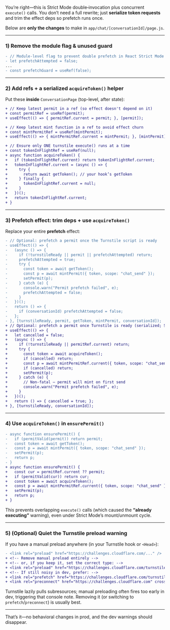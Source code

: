 You’re right—this is Strict Mode double‑invocation plus concurrent `execute()` calls. You don’t need a full rewrite; just **serialize token requests** and trim the effect deps so prefetch runs once.

Below are **only the changes** to make in `app/chat/[conversationId]/page.js`.

---

### 1) Remove the module flag & unused guard

```diff
- // Module-level flag to prevent double prefetch in React Strict Mode
- let prefetchAttempted = false;
...
- const prefetchGuard = useRef(false);
```

---

### 2) Add refs + a serialized `acquireToken()` helper

Put these **inside** `ConversationPage` (top-level, after state):

```diff
+ // Keep latest permit in a ref (so effect doesn't depend on it)
+ const permitRef = useRef(permit);
+ useEffect(() => { permitRef.current = permit; }, [permit]);

+ // Keep latest mint function in a ref to avoid effect churn
+ const mintPermitRef = useRef(mintPermit);
+ useEffect(() => { mintPermitRef.current = mintPermit; }, [mintPermit]);

+ // Ensure only ONE turnstile execute() runs at a time
+ const tokenInFlightRef = useRef(null);
+ async function acquireToken() {
+   if (tokenInFlightRef.current) return tokenInFlightRef.current;
+   tokenInFlightRef.current = (async () => {
+     try {
+       return await getToken(); // your hook’s getToken
+     } finally {
+       tokenInFlightRef.current = null;
+     }
+   })();
+   return tokenInFlightRef.current;
+ }
```

---

### 3) Prefetch effect: trim deps + use `acquireToken()`

Replace your entire **prefetch** effect:

```diff
- // Optional: prefetch a permit once the Turnstile script is ready
- useEffect(() => {
-   (async () => {
-     if (!turnstileReady || permit || prefetchAttempted) return;
-     prefetchAttempted = true;
-     try {
-       const token = await getToken();
-       const p = await mintPermit({ token, scope: "chat_send" });
-       setPermit(p);
-     } catch (e) {
-       console.warn("Permit prefetch failed", e);
-       prefetchAttempted = false;
-     }
-   })();
-   return () => {
-     if (conversationId) prefetchAttempted = false;
-   };
- }, [turnstileReady, permit, getToken, mintPermit, conversationId]);
+ // Optional: prefetch a permit once Turnstile is ready (serialized; Strict Mode safe)
+ useEffect(() => {
+   let cancelled = false;
+   (async () => {
+     if (!turnstileReady || permitRef.current) return;
+     try {
+       const token = await acquireToken();
+       if (cancelled) return;
+       const p = await mintPermitRef.current({ token, scope: "chat_send" });
+       if (cancelled) return;
+       setPermit(p);
+     } catch (e) {
+       // Non-fatal — permit will mint on first send
+       console.warn("Permit prefetch failed", e);
+     }
+   })();
+   return () => { cancelled = true; };
+ }, [turnstileReady, conversationId]);
```

---

### 4) Use `acquireToken()` in `ensurePermit()`

```diff
- async function ensurePermit() {
-   if (permitValid(permit)) return permit;
-   const token = await getToken();
-   const p = await mintPermit({ token, scope: "chat_send" });
-   setPermit(p);
-   return p;
- }
+ async function ensurePermit() {
+   const cur = permitRef.current ?? permit;
+   if (permitValid(cur)) return cur;
+   const token = await acquireToken();
+   const p = await mintPermitRef.current({ token, scope: "chat_send" });
+   setPermit(p);
+   return p;
+ }
```

This prevents overlapping `execute()` calls (which caused the **“already executing”** warning), even under Strict Mode’s mount/unmount cycle.

---

### 5) (Optional) Quiet the Turnstile **preload** warning

If you have a manual preload anywhere (in your Turnstile hook or `<Head>`):

```diff
- <link rel="preload" href="https://challenges.cloudflare.com/..." />
+ <!-- Remove manual preload entirely -->
+ <!-- or, if you keep it, set the correct type: -->
+ <link rel="preload" href="https://challenges.cloudflare.com/turnstile/v0/api.js" as="script" />
+ <!-- If still noisy in dev, prefer: -->
+ <link rel="prefetch" href="https://challenges.cloudflare.com/turnstile/v0/api.js" />
+ <link rel="preconnect" href="https://challenges.cloudflare.com" crossorigin />
```

Turnstile lazily pulls subresources; manual preloading often fires too early in dev, triggering that console note. Removing it (or switching to `prefetch`/`preconnect`) is usually best.

---

That’s it—no behavioral changes in prod, and the dev warnings should disappear.
